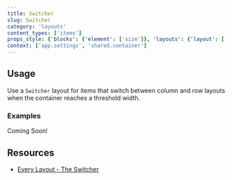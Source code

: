 ```yaml
---
title: Switcher
slug: Switcher
category: 'layouts'
content_types: ['items']
props_style: {'blocks': {'element': ['size']}, 'layouts': {'layout': ['threshold'] }}
context: ['app.settings', 'shared.container']
---
```


## Usage

Use a `Switcher` layout for items that switch between column and row layouts when the container reaches a threshold width.

### Examples

<p class="feedback bare emoji:default">Coming Soon!</p>

## Resources

- [Every Layout - The Switcher](https://every-layout.dev/layouts/switcher/)
